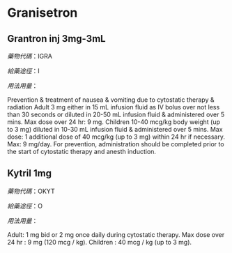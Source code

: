 # Granisetron

## Grantron inj 3mg-3mL

*藥物代碼*：IGRA

*給藥途徑*：I

*用法用量*：

Prevention & treatment of nausea & vomiting due to cytostatic therapy & radiation Adult 3 mg either in 15 mL infusion fluid as IV bolus over not less than 30 seconds or diluted in 20-50 mL infusion fluid & administered over 5 mins. Max dose over 24 hr: 9 mg. Children 10-40 mcg/kg body weight (up to 3 mg) diluted in 10-30 mL infusion fluid & administered over 5 mins. Max dose: 1 additional dose of 40 mcg/kg (up to 3 mg) within 24 hr if necessary. Max: 9 mg/day. For prevention, administration should be completed prior to the start of cytostatic therapy and anesth induction.

## Kytril 1mg

*藥物代碼*：OKYT

*給藥途徑*：O

*用法用量*：

Adult: 1 mg bid or 2 mg once daily during cytostatic therapy. Max dose over 24 hr : 9 mg (120 mcg / kg).
Children : 40 mcg / kg (up to 3 mg).


